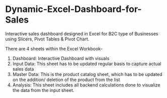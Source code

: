 # Dynamic-Excel-Dashboard-for-Sales
Interactive sales dashboard designed in Excel for B2C type of Businesses using Slicers, Pivot Tables &amp; Pivot Chart.

There are 4 sheets within the Excel Workbook-
1. Dashboard: Interactive Dashboard with visuals
2. Input Data: This sheet has to be updated regular basis to capture actual sales data
3. Master Data: This is the product catalog sheet, which has to be updated on the addition/ deletion of the product from the list
4. Analysis: This sheet includes all backend calculations done to visualize the data from the input sheet.
